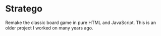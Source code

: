 # Stratego
Remake the classic board game in pure HTML and JavaScript. This is an older project I worked on many years ago.
